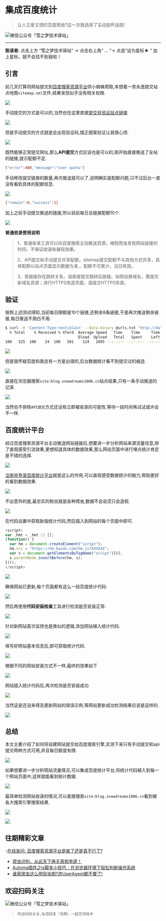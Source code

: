 # 集成百度统计

> 让人又爱又恨的百度爬虫?这一次我选择了主动投怀送抱!

![微信公众号「雪之梦技术驿站」](/assets/picgo/de68dbb1ee06fe6cf066645411cb5579.gif)

---

**致读者**: 点击上方 “雪之梦技术驿站” → 点击右上角“ ... ”→ 点选“设为星标★ ” 加上星标，就不会找不到我啦！  

## 引言

前几天打算将网站提交到[百度搜索资源平台](https://ziyuan.baidu.com/linksubmit/)供小蜘蛛爬取,本想着一劳永逸提交站点地图`sitemap.xml`文件,结果发现似乎没有相关权限.

![](/assets/picgo/6cd7586ba2b855bf80f8c4202d79e188.png)

手动提交的方式是可以的,当然也在这里直接[提交非验证站点链接](https://ziyuan.baidu.com/linksubmit/url)

![](/assets/picgo/30046209eb4c42f17fa3d67a33c5e6d1.png)

但是手动提交的方式就是会出现验证码,摆正图案验证让我很心烦.

![](/assets/picgo/1e2d7e33ec89c57eb6ff0bd0ab67600a.png)

既然能够正常提交网址,那么**API提交**方式应该也是可以的,刚开始直接推送了全站的链接,提示配额不足.

```bash
{"error":400,"message":"over quota"}
```

手动修改提交链接的数量,再次推送就可以了,说明确实是配额问题,只不过后台一直没有看到具体的配额信息.

![](/assets/picgo/4258430f8a8f4f69edfd1fe91182893e.png)

```bash
{"remain":8,"success":1}
```

加上之前手动提交推送的链接,所以目前每日总链接配额10个.

![](/assets/picgo/9b5a0d3b3272b6409da9ce204b44ce5d.png)

**普通收录使用说明**

> 1、普通收录工具可以向百度搜索主动推送资源，缩短爬虫发现网站链接的时间，不保证收录和展现效果。
>
> 2、API提交和手动提交共享配额，sitemap提交配额不与其他方式共享，具体配额以站点页面显示数据为准 。配额不可累计，当日有效。
>
> 3、若链接存在跳转关系，请直接提交跳转后链接。如网站换域名，需提交新域名资源；进行HTTPS改造页面，请提交HTTPS资源。

## 验证

按照上述测试得知,当前每日限额是10个链接,还剩余8条链接,于是再次推送剩余链接,每日推送不用白不用.

```bash
$ curl -H 'Content-Type:text/plain' --data-binary @urls.txt "http://data.zz.baidu.com/urls?site=https://blog.snowdreams1006.cn&token=XXXXXX"
  % Total    % Received % Xferd  Average Speed   Time    Time     Time  Current
                                 Dload  Upload   Total   Spent    Left  Speed
100   525  100    24  100   501    124   2605 --:--:-- --:--:-- --:--:--  2763{"remain":0,"success":8}

```

![](/assets/picgo/fd6f1223b7507632e894950cd4836524.png)

但是我怀疑百度和我总有一方是出错的,后台数据统计看不到提交过的痕迹.

![](/assets/picgo/729ca77ea0179d5d6a23f9bc9fb499e6.png)

直接在浏览器搜索`site:blog.snowdreams1006.cn`站点结果,只有一条手动推送的记录.

![](/assets/picgo/e71bbfbc1f2d423999b4abc7bb9786d0.png)

当然也不排除`API提交`方式还没有立即被收录的可能性,等待一段时间再试试或许会不一样.

## 百度统计平台

经过百度搜索资源平台主动推送网站链接后,想要进一步分析网站来源流量信息,除了直观感受引流效果,更想知道具体的数据效果,那么网站页面中进行埋点统计肯定是不错的选择.

![](/assets/picgo/9ff07c8dc44f916efb6bbb51a0d1ba6e.png)

[注册并登录百度统计平台](https://tongji.baidu.com/web5/welcome/login)就是这么的作用,可以直观感受数据统计的魅力,帮助更好的看到数据效果.

![](/assets/picgo/e4b5547429f995cd4159c5cf037841d0.png)

不出意外的是,最忠实的粉丝就是各种爬虫,数据不会说谎只会造假.

![](/assets/picgo/baa7dbd49040a9e2ceae3b754b8c9574.png)

在代码设置中获取新版统计代码,然后插入到网站的每个页面中即可.

```js
<script>
var _hmt = _hmt || [];
(function() {
  var hm = document.createElement("script");
  hm.src = "https://hm.baidu.com/hm.js?XXXXXX";
  var s = document.getElementsByTagName("script")[0]; 
  s.parentNode.insertBefore(hm, s);
})();
</script>
```

![](/assets/picgo/65455a9417ba8212e67f9039a45421f1.png)

确保网站已更新,每个页面都有这么一段百度统计代码:

![](/assets/picgo/3e37cc7974ee1e52c4a551d757cfeca7.png)

然后再使用**代码安装检查**工具进行检测是否安装正常:

![](/assets/picgo/45c5ccc3c2aebc8f851f6a97c9c4d52c.png)

针对新网站首次监控也是类似的逻辑,添加网站植入统计代码.

![](/assets/picgo/7e1b0ab212dca7777216a31deff0b2e2.png)

填写好网站基本信息后,即可获取统计代码.

![](/assets/picgo/93a9aa6365258544df867e2342657759.png)

根据不同的网站安装方式不一样,最终的效果如下

![](/assets/picgo/2a3f6339661c9d2d75f27910da87fd9f.png)

网站插入统计代码后,再次检测是否安装成功

![](/assets/picgo/c1af3b3b626ea6c9f247e81057526ea8.png)

当然这是还没来得及更新网站的错误示例,等网站更新成功检测结果应该是这样的.

![](/assets/picgo/52e2341d8e4c45b14c6a78dd1400a542.png)

## 总结

本文主要介绍了如何将自建网站提交给百度搜索引擎,实测下来只有手动提交和api提交两种方式可用,并且每日额度有限.

![](/assets/picgo/9113540f57c4681d90d4a02d72d243e7.png)

如果想要进一步分析网站流量情况,可以集成百度统计平台,将统计代码植入到每一个网站页面中,这样就能看到统计数据.

![](/assets/picgo/248ccc6204255bd4071b1c8747314465.png)

最简单检测网站收录的情况,可以直接搜索`site:blog.snowdreams1006.cn`看到被各大搜索引擎搜索结果.

![](/assets/picgo/132de81607872fb9e67a6ac642b7d3c8.png)

![](/assets/picgo/e631ce52dcb48a9fa39a44abde983d24.png)

## 往期精彩文章

-[在线发问: 百度搜索资源平台是废了还是真不行了?](https://mp.weixin.qq.com/s?__biz=MzU3NTc1MDMwOQ==&mid=2247485352&idx=1&sn=4bb8b9273b7cc8b5eb0365032eb9141f&chksm=fd1f2e62ca68a7741c43ad3f9b9dfdd91b19323bf52ad09fa99d900e6cbaba6115623280de05&token=1806469695&lang=zh_CN#rd)
- [爬虫识别，从此天下再无真假李逵！](https://mp.weixin.qq.com/s?__biz=MzU3NTc1MDMwOQ==&mid=2247485327&idx=1&sn=8c9d9f22f6684fae042a965daddb2cb5&chksm=fd1f2e45ca68a753308e22cbe434fdfd4ebd7194d13043f049dc4f859cde08204b0bd2d6d605&token=1806469695&lang=zh_CN#rd)
- [Automa插件之js脚本小技巧：在浏览器环境下轻松判断操作系统](https://mp.weixin.qq.com/s?__biz=MzU3NTc1MDMwOQ==&mid=2247485303&idx=1&sn=c1313f02dd5d5fe026c0df24ea993fc0&chksm=fd1f2ebdca68a7ab1857dada18197666db99d0dc8c2311faa5505fd871da62eb04765629b483&token=1806469695&lang=zh_CN#rd)
- [谁家爬虫这么明目张胆?连UserAgent都不要了!](https://mp.weixin.qq.com/s?__biz=MzU3NTc1MDMwOQ==&mid=2247484695&idx=1&sn=91c6afb16c400ac5c23d7e13b4d4971f&chksm=fd1f2cddca68a5cbdecd9e383efd87461af8f8d00e9495a33063ade73f72eceb207cdc93615f&token=1806469695&lang=zh_CN#rd)

## 欢迎扫码关注

![微信公众号「雪之梦技术驿站」](/assets/picgo/5a1e568689707dad2aa213fa712046b0.jpg)

> `欢迎扫码关注,私信回复『加群』一起交流技术`




